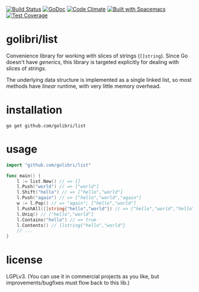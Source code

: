 [![Build Status](https://travis-ci.org/golibri/list.svg?branch=master)](https://travis-ci.org/golibri/list)
[![GoDoc](https://godoc.org/github.com/golibri/list?status.svg)](https://godoc.org/github.com/golibri/list)
[![Code Climate](https://codeclimate.com/github/golibri/list/badges/gpa.svg)](https://codeclimate.com/github/golibri/list)
[![Built with Spacemacs](https://cdn.rawgit.com/syl20bnr/spacemacs/442d025779da2f62fc86c2082703697714db6514/assets/spacemacs-badge.svg)](http://github.com/syl20bnr/spacemacs)
[![Test Coverage](https://codeclimate.com/github/golibri/list/badges/coverage.svg)](https://codeclimate.com/github/golibri/list/coverage)

# golibri/list
Convenience library for working with slices of strings (`[]string`). Since Go
doesn't have *generics*, this library is targeted explicitly for dealing with
slices of *strings*.

The underlying data structure is implemented as a single linked list, so most
methods have *linear* runtime, with very little memory overhead.

# installation
`go get github.com/golibri/list`

# usage
````go
import "github.com/golibri/list"

func main() {
    l := list.New() // => []
    l.Push("world") // => ["world"]
    l.Shift("hello") // => ["hello","world"]
    l.Push("again") // => ["hello","world","again"]
    w := l.Pop() // => "again"; ["hello","world"]
    l.PushAll([]string{"hello","world"}) // => ["hello","world","hello","world"]
    l.Uniq() // ["hello","world"]
    l.Contains("hello") // => true
    l.Contents() // []string{"hello","world"}
    // ...
}
````

# license
LGPLv3. (You can use it in commercial projects as you like, but improvements/bugfixes must flow back to this lib.)
